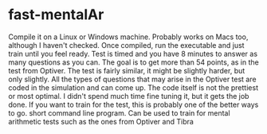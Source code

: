 fast-mentalAr
=============
Compile it on a Linux or Windows machine. Probably works on Macs too, although I haven't checked. 
Once compiled, run the executable and just train until you feel ready. 
Test is timed and you have 8 minutes to answer as many questions as you can.
The goal is to get more than 54 points, as in the test from Optiver.
The test is fairly similar, it might be slightly harder, but only slightly. All the types of
questions that may arise in the Optiver test are coded in the simulation and can come up.
The code itself is not the prettiest or most optimal. I didn't spend much time fine tuning it,
but it gets the job done. If you want to train for the test, this is probably one of the better
ways to go.
short command line program. Can be used to train for mental arithmetic tests such as the ones from Optiver and Tibra